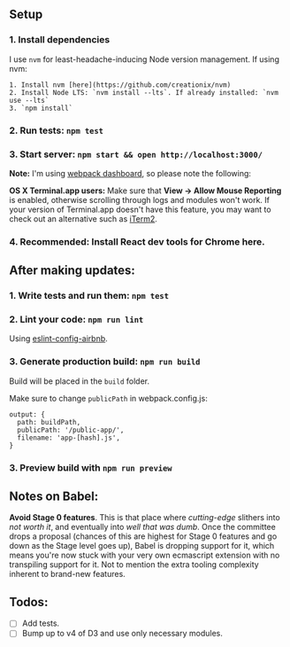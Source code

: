 ## Setup
### 1. Install dependencies
I use `nvm` for least-headache-inducing Node version management. If using nvm:

    1. Install nvm [here](https://github.com/creationix/nvm)
    2. Install Node LTS: `nvm install --lts`. If already installed: `nvm use --lts`
    3. `npm install`

### 2. Run tests: `npm test`

### 3. Start server: `npm start && open http://localhost:3000/`
**Note:**
I'm using [webpack dashboard](https://github.com/FormidableLabs/webpack-dashboard), so please note the following:

**OS X Terminal.app users:** Make sure that **View → Allow Mouse Reporting** is enabled, otherwise scrolling through logs and modules won't work. If your version of Terminal.app doesn't have this feature, you may want to check out an alternative such as [iTerm2](https://www.iterm2.com/).

### 4. Recommended: Install React dev tools for Chrome here.


## After making updates:

### 1. Write tests and run them: `npm test`
### 2. Lint your code: `npm run lint`
Using [eslint-config-airbnb](https://www.npmjs.com/package/eslint-config-airbnb).
### 3. Generate production build: `npm run build`
Build will be placed in the `build` folder.

Make sure to change `publicPath` in webpack.config.js:
```
output: {
  path: buildPath,
  publicPath: '/public-app/',
  filename: 'app-[hash].js',
}
```
### 3. Preview build with `npm run preview`

## Notes on Babel:
**Avoid Stage 0 features**. This is that place where *cutting-edge* slithers into *not worth it*,
and eventually into *well that was dumb*. Once the committee drops a proposal (chances of this are highest for
Stage 0 features and go down as the Stage level goes up), Babel is dropping support for it, which means
you're now stuck with your very own ecmascript extension with no transpiling support for it. Not to mention
the extra tooling complexity inherent to brand-new features.


## Todos:
- [ ] Add tests.
- [ ] Bump up to v4 of D3 and use only necessary modules.